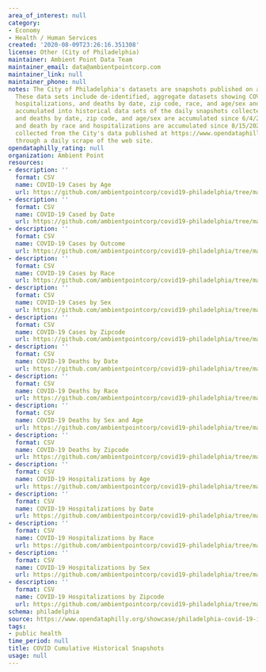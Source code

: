 ```yaml
---
area_of_interest: null
category:
- Economy
- Health / Human Services
created: '2020-08-09T23:26:16.351308'
license: Other (City of Philadelphia)
maintainer: Ambient Point Data Team
maintainer_email: data@ambientpointcorp.com
maintainer_link: null
maintainer_phone: null
notes: The City of Philadelphia's datasets are snapshots published on a daily basis.
  These data sets include de-identified, aggregate datasets showing COVID-19 cases,
  hospitalizations, and deaths by date, zip code, race, and age/sex and are made available
  accumulated into historical data sets of the daily snapshots collected. The cases
  and deaths by date, zip code, and age/sex are accumulated since 6/4/2020. Cases
  and death by race and hospitalizations are accumulated since 8/15/2020. Data is
  collected from the City's data published at https://www.opendataphilly.org/showcase/philadelphia-covid-19-information
  through a daily scrape of the web site.
opendataphilly_rating: null
organization: Ambient Point
resources:
- description: ''
  format: CSV
  name: COVID-19 Cases by Age
  url: https://github.com/ambientpointcorp/covid19-philadelphia/tree/master/cases_by_age
- description: ''
  format: CSV
  name: COVID-19 Cased by Date
  url: https://github.com/ambientpointcorp/covid19-philadelphia/tree/master/cases_by_date
- description: ''
  format: CSV
  name: COVID-19 Cases by Outcome
  url: https://github.com/ambientpointcorp/covid19-philadelphia/tree/master/cases_by_outcome
- description: ''
  format: CSV
  name: COVID-19 Cases by Race
  url: https://github.com/ambientpointcorp/covid19-philadelphia/tree/master/cases_by_race
- description: ''
  format: CSV
  name: COVID-19 Cases by Sex
  url: https://github.com/ambientpointcorp/covid19-philadelphia/tree/master/cases_by_sex
- description: ''
  format: CSV
  name: COVID-19 Cases by Zipcode
  url: https://github.com/ambientpointcorp/covid19-philadelphia/tree/master/cases_by_zipcode
- description: ''
  format: CSV
  name: COVID-19 Deaths by Date
  url: https://github.com/ambientpointcorp/covid19-philadelphia/tree/master/deaths_by_date
- description: ''
  format: CSV
  name: COVID-19 Deaths by Race
  url: https://github.com/ambientpointcorp/covid19-philadelphia/tree/master/deaths_by_race
- description: ''
  format: CSV
  name: COVID-19 Deaths by Sex and Age
  url: https://github.com/ambientpointcorp/covid19-philadelphia/tree/master/deaths_by_sex_age
- description: ''
  format: CSV
  name: COVID-19 Deaths by Zipcode
  url: https://github.com/ambientpointcorp/covid19-philadelphia/tree/master/deaths_by_zipcode
- description: ''
  format: CSV
  name: COVID-19 Hospitalizations by Age
  url: https://github.com/ambientpointcorp/covid19-philadelphia/tree/master/hospitalizations_by_age
- description: ''
  format: CSV
  name: COVID-19 Hospitalizations by Date
  url: https://github.com/ambientpointcorp/covid19-philadelphia/tree/master/hospitalizations_by_date
- description: ''
  format: CSV
  name: COVID-19 Hospitalizations by Race
  url: https://github.com/ambientpointcorp/covid19-philadelphia/tree/master/hospitalizations_by_race
- description: ''
  format: CSV
  name: COVID-19 Hospitalizations by Sex
  url: https://github.com/ambientpointcorp/covid19-philadelphia/tree/master/hospitalizations_by_sex
- description: ''
  format: CSV
  name: COVID-19 Hospitalizations by Zipcode
  url: https://github.com/ambientpointcorp/covid19-philadelphia/tree/master/hospitalizations_by_zipcode
schema: philadelphia
source: https://www.opendataphilly.org/showcase/philadelphia-covid-19-information
tags:
- public health
time_period: null
title: COVID Cumulative Historical Snapshots
usage: null
---
```


